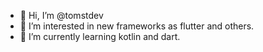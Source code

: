 - 👋 Hi, I’m @tomstdev
- 👀 I’m interested in new frameworks as flutter and others.
- 🌱 I’m currently learning kotlin and dart.

